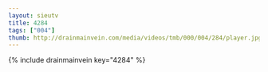 ```yaml
--- 
layout: sieutv
title: 4284
tags: ["004"]
thumb: http://drainmainvein.com/media/videos/tmb/000/004/284/player.jpg
---
```

{% include drainmainvein key="4284" %} 
